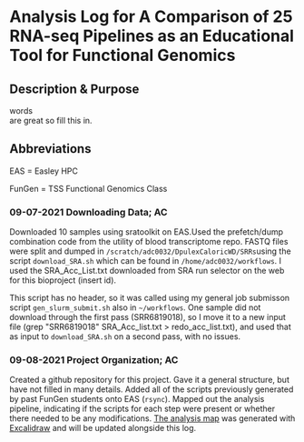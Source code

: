 # Analysis Log for A Comparison of 25 RNA-seq Pipelines as an Educational Tool for Functional Genomics

## Description & Purpose
words<br/>
are
great
so
fill
this
in.

## Abbreviations
EAS = Easley HPC  

FunGen = TSS Functional Genomics Class  


### 09-07-2021 Downloading Data; AC
Downloaded 10 samples using sratoolkit on EAS.Used the prefetch/dump combination code from the utility of blood transcriptome repo. 
FASTQ files were split and dumped in `/scratch/adc0032/DpulexCaloricWD/SRRs`using the script `download_SRA.sh` which can be found in 
`/home/adc0032/workflows`. I used the SRA_Acc_List.txt downloaded from SRA run selector on the web for this bioproject (insert id).

This script has no header, so it was called using my general job submisson script `gen_slurm_submit.sh` also in `~/workflows`.
One sample did not download through the first pass (SRR6819018), so I move it to a new input file (grep "SRR6819018" SRA_Acc_list.txt > redo_acc_list.txt),
and used that as input to `download_SRA.sh` on a second pass, with no issues. 

### 09-08-2021 Project Organization; AC
Created a github repository for this project. Gave it a general structure, but have not filled in many details. 
Added all of the scripts previously generated by past FunGen students onto EAS (`rsync`).
Mapped out the analysis pipeline, indicating if the scripts for each step were present or whether there needed to be any modifications.
[The analysis map](https://excalidraw.com/#json=6318931916619776,W88Xasevi5iT8um0p4cqJg) was generated with 
[Excalidraw](https://excalidraw.com) and will be updated alongside this log. 
